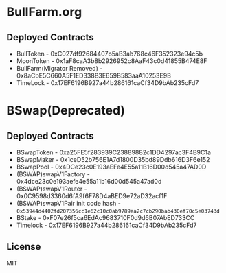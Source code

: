 # BullFarm.org

## Deployed Contracts

- BullToken - 0xC027df92684407b5aB3ab768c46F352323e94c5b
- MoonToken - 0x1aF8caA3b8b2926952c8AaF43c0d41855B474E8F
- BullFarm(Migrator Removed) - 0x8aCbE5C660A5F1ED338B3E659B583aaA10253E9B
- TimeLock - 0x17EF6196B927a44b286161caCf34D9bAb235cFd7

# BSwap(Deprecated)

## Deployed Contracts

- BSwapToken - 0xa25FE5f283939C23889882c1DD4297ac3F4B9C1a
- BSwapMaker - 0x1ceD52b756E1A7d1800D35bd89Ddb616D3F6e152
- BSwapPool - 0x4DCe23c0E193aEFe4E55a11B16D00d545a47AD0D
- (BSWAP)swapV1Factory - 0x4dce23c0e193aefe4e55a11b16d00d545a47ad0d
- (BSWAP)swapV1Router - 0x0C9598d3360d6fA9f6F78D4aBED9e72aD32acf1F
- (BSWAP)swapV1Pair init code hash - `0x53944d4402fd207356cc1e62c10c0ab9789aa2c7cb290bab430ef70c5e03743d`
- BStake - 0xF07e26f5ca6EdAc9683710F0d9d6B07AbED733CC
- Timelock - 0x17EF6196B927a44b286161caCf34D9bAb235cFd7

## License

MIT
